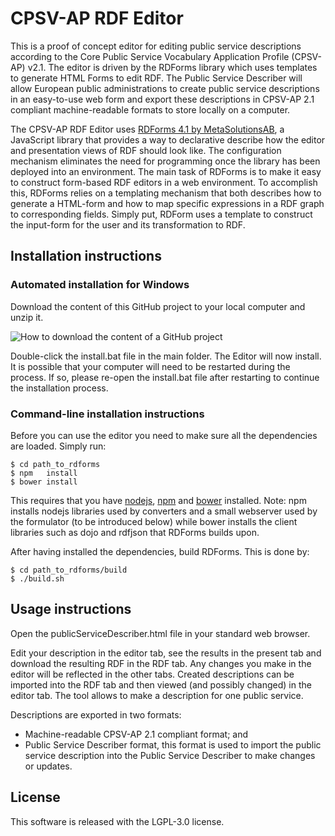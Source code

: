 # CPSV-AP RDF Editor

This is a proof of concept editor for editing public service descriptions according to the Core Public Service Vocabulary Application Profile (CPSV-AP) v2.1. The editor is driven by the RDForms library which uses templates to generate HTML Forms to edit RDF. The Public Service Describer will allow European public administrations to create public service descriptions in an easy-to-use web form and export these descriptions in CPSV-AP 2.1 compliant machine-readable formats to store locally on a computer. 

The CPSV-AP RDF Editor uses [RDForms 4.1 by MetaSolutionsAB](https://github.com/MetaSolutionsAB/rdforms/releases/tag/4.1), a JavaScript library that provides a way to declarative describe how the editor and presentation views of RDF should look like. The configuration mechanism eliminates the need for programming once the library has been deployed into an environment. The main task of RDForms is to make it easy to construct form-based RDF editors in a web environment. To accomplish this, RDForms relies on a templating mechanism that both describes how to generate a HTML-form and how to map specific expressions in a RDF graph to corresponding fields. Simply put, RDForm uses a template to construct the input-form for the user and its transformation to RDF. 


## Installation instructions

### Automated installation for Windows

Download the content of this GitHub project to your local computer and unzip it.

![How to download the content of a GitHub project](https://github.com/catalogue-of-services-isa/cpsv-ap_rdf_editor/blob/master/images/downloadProjectFromGitHub.png?raw=true)

Double-click the install.bat file in the main folder. The Editor will now install.
It is possible that your computer will need to be restarted during the process. If so, please re-open the install.bat file after restarting to continue the installation process.

### Command-line installation instructions

Before you can use the editor you need to make sure all the dependencies are loaded. Simply run:

    $ cd path_to_rdforms
    $ npm   install
    $ bower install

This requires that you have [nodejs](http://nodejs.org/), [npm](https://www.npmjs.org/) and [bower](http://bower.io/) installed. Note: npm installs nodejs libraries used by converters and a small webserver used by the formulator (to be introduced below) while bower installs the client libraries such as dojo and rdfjson that RDForms builds upon.

After having installed the dependencies, build RDForms. This is done by:

    $ cd path_to_rdforms/build
    $ ./build.sh

## Usage instructions

Open the publicServiceDescriber.html file in your standard web browser. 

Edit your description in the editor tab, see the results in the present tab and download the resulting RDF in the RDF tab. Any changes you make in the editor will be reflected in the other tabs. Created descriptions can be imported into the RDF tab and then viewed (and possibly changed) in the editor tab. The tool allows to make a description for one public service.

Descriptions are exported in two formats:

* Machine-readable CPSV-AP 2.1 compliant format; and
* Public Service Describer format, this format is used to import the public service description into the Public Service Describer to make changes or updates.


## License

This software is released with the LGPL-3.0 license.